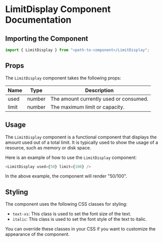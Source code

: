 # LimitDisplay Component Documentation

## Importing the Component

```javascript
import { LimitDisplay } from "<path-to-component>/LimitDisplay";
```

## Props

The `LimitDisplay` component takes the following props:

| Name | Type | Description |
| ---- | ---- | ----------- |
| used | number | The amount currently used or consumed. |
| limit | number | The maximum limit or capacity. |

## Usage

The `LimitDisplay` component is a functional component that displays the amount used out of a total limit. It is typically used to show the usage of a resource, such as memory or disk space.

Here is an example of how to use the `LimitDisplay` component:

```javascript
<LimitDisplay used={50} limit={100} />
```

In the above example, the component will render "50/100".

## Styling

The component uses the following CSS classes for styling:

- `text-xs`: This class is used to set the font size of the text.
- `italic`: This class is used to set the font style of the text to italic.

You can override these classes in your CSS if you want to customize the appearance of the component.